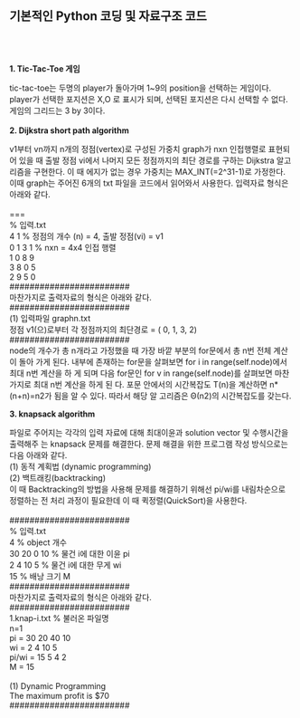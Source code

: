 **기본적인 Python 코딩 및 자료구조 코드**
----------------------------------
<br/><br/><br/>**1. Tic-Tac-Toe 게임**

tic-tac-toe는 두명의 player가 돌아가며 1~9의 position을 선택하는 게임이다. player가 선택한 포지션은 X,O 로 표시가 되며, 선택된 포지션은 다시 선택할 수 없다.게임의 그리드는 3 by 3이다. 
<br/><br/>
**2. Dijkstra short path algorithm**

v1부터 vn까지 n개의 정점(vertex)로 구성된 가중치 graph가 nxn 인접행렬로 표현되어 있을 때 출발 정점 vi에서 나머지 모든 정점까지의 최단 경로를 구하는 Dijkstra 알고리즘을 구현한다. 이 때 에지가 없는 경우 가중치는 MAX_INT(=2^31-1)로 가정한다. 이때 graph는 주어진 6개의 txt 파일을 코드에서 읽어와서 사용한다.
입력자료 형식은 아래와 같다.
<br/>
<br/>===
<br/>% 입력.txt
<br/>4 1   % 정점의 개수 (n) = 4, 출발 정점(vi) = v1
<br/>0 1 3 1 % nxn = 4x4 인접 행렬
<br/>1 0 8 9
<br/>3 8 0 5
<br/>2 9 5 0
<br/>########################
<br/>마찬가지로 출력자료의 형식은 아래와 같다.
<br/>########################
<br/>(1) 입력파일 graphn.txt
<br/>정점 v1(으)로부터 각 정점까지의 최단경로 = ( 0, 1, 3, 2)
<br/>########################
<br/>node의 개수가 총 n개라고 가정했을 때 가장 바깥 부분의 for문에서 총 n번 전체 계산이 돌아 가게 된다. 내부에 존재하는 for문을 살펴보면 for i in range(self.node)에서 최대 n번 계산을 하 게 되며 다음 for문인 for v in range(self.node)를 살펴보면 마찬가지로 최대 n번 계산을 하게 된 다. 포문 안에서의 시간복잡도 T(n)을 계산하면 n*(n+n)=n2가 됨을 알 수 있다. 따라서 해당 알 고리즘은 Θ(n2)의 시간복잡도를 갖는다.

**3. knapsack algorithm**

파일로 주어지는 각각의 입력 자료에 대해 최대이윤과 solution vector 및 수행시간을 출력해주 는 knapsack 문제를 해결한다. 문제 해결을 위한 프로그램 작성 방식으로는 다음 아래와 같다.
<br/>(1) 동적 계획법 (dynamic programming)
<br/>(2) 백트래킹(backtracking)
<br/>이 때 Backtracking의 방법을 사용해 문제를 해결하기 위해선 pi/wi를 내림차순으로 정렬하는 전 처리 과정이 필요한데 이 때 퀵정렬(QuickSort)을 사용한다.
<br/>
<br/>########################
<br/>% 입력.txt
<br/>4 % object 개수
<br/>30 20 0 10 % 물건 i에 대한 이윤 pi
<br/>2 4 10 5 % 물건 i에 대한 무게 wi
<br/>15 % 배낭 크기 M
<br/>########################
<br/>마찬가지로 출력자료의 형식은 아래와 같다.
<br/>########################
<br/>1.knap-i.txt % 불러온 파일명
<br/>n=1
<br/>pi = 30 20 40 10
<br/>wi = 2 4 10 5
<br/>pi/wi = 15 5 4 2
<br/>M = 15
<br/>
<br/>(1) Dynamic Programming
<br/> The maximum profit is $70
<br/>########################
